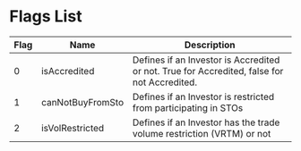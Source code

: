 # Flags List

 <table>
    <thead>
        <tr>
            <th> Flag </th>
            <th> Name </th>
            <th> Description </th>
        </tr>
    </thead>
    <tbody>
        <tr>
            <td> 0 </td>
            <td> isAccredited </td>
            <td> Defines if an Investor is Accredited or not. True for Accredited, false for not Accredited.</td>
        </tr>
        <tr>
            <td> 1 </td>
            <td> canNotBuyFromSto </td>
            <td> Defines if an Investor is restricted from participating in STOs</td>
        </tr>
        <tr>
            <td> 2 </td>
            <td> isVolRestricted </td>
            <td> Defines if an Investor has the trade volume restriction (VRTM) or not </td>
        </tr>
    </tbody>
</table>
